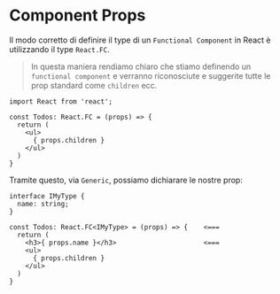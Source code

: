 # Component Props

Il modo corretto di definire il type di un `Functional Component` in React è utilizzando il type `React.FC`.

>In questa maniera rendiamo chiaro che stiamo definendo un `functional component` e verranno riconosciute e suggerite tutte le prop standard come `children` ecc.

```tsx title:Todos.tsx
import React from 'react';

const Todos: React.FC = (props) => {
  return (
    <ul>
      { props.children }
    </ul>
  )
}
```

Tramite questo, via `Generic`, possiamo dichiarare le nostre prop:

```tsx title:Todos.tsx
interface IMyType {
  name: string;
}

const Todos: React.FC<IMyType> = (props) => {    <===
  return (
    <h3>{ props.name }</h3>                      <===
    <ul>
      { props.children }
    </ul>
  )
}
```